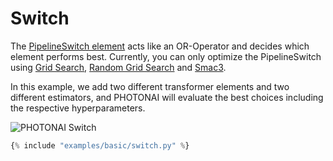 # Switch
The [PipelineSwitch element](../../api/base/switch) acts like an OR-Operator and decides which element performs best. 
Currently, you can only optimize the PipelineSwitch using [Grid Search](../../api/optimization/grid_search), 
[Random Grid Search](../../api/optimization/random_grid_search) and [Smac3](../../api/optimization/smac).

In this example, we add two different transformer elements and two different estimators, and PHOTONAI will 
evaluate the best choices including the respective hyperparameters.

![PHOTONAI Switch](/assets/img/photonai/switch.jpg "PHOTONAI switch pipeline element")


``` python
{% include "examples/basic/switch.py" %}

```